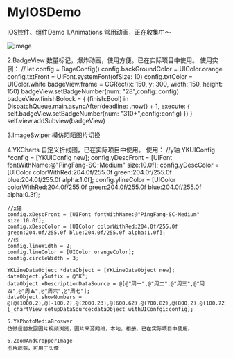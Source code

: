 # MyIOSDemo
IOS控件、组件Demo
1.Animations
常用动画，正在收集中～

![image](https://github.com/klbest1/MyIOSDemo/blob/master/Images/anim.gif)

2.BadgeView
数量标记，爆炸动画，使用方便。已在实际项目中使用。
使用实例：
//
   let config = BageConfig()
        config.backGroundColor = UIColor.orange
        config.txtFront = UIFont.systemFont(ofSize: 10)
        config.txtColor = UIColor.white
        badgeView.frame = CGRect(x: 150, y: 300, width: 150, height: 150)
        badgeView.setBadgeNumber(num: "28",config: config)
        badgeView.finishBolock = {
            (finish:Bool) in
            DispatchQueue.main.asyncAfter(deadline: .now() + 1, execute: {
                self.badgeView.setBadgeNumber(num: "310+",config:config)
            })
        }
        self.view.addSubview(badgeView)

3.ImageSwiper
模仿陌陌图片切换

4.YKCharts
自定义折线图，已在实际项目中使用。
使用：
//y轴
    YKUIConfig *config = [YKUIConfig new];
    config.yDescFront = [UIFont fontWithName:@"PingFang-SC-Medium" size:10.0f];
    config.yDescColor = [UIColor colorWithRed:204.0f/255.0f green:204.0f/255.0f blue:204.0f/255.0f alpha:1.0f];
    config.ylineColor =  [UIColor colorWithRed:204.0f/255.0f green:204.0f/255.0f blue:204.0f/255.0f alpha:0.3f];
    
    //x轴
    config.xDescFront = [UIFont fontWithName:@"PingFang-SC-Medium" size:10.0f];
    config.xDescColor = [UIColor colorWithRed:204.0f/255.0f green:204.0f/255.0f blue:204.0f/255.0f alpha:1.0f];
    //线
    config.lineWidth = 2;
    config.lineColor = [UIColor orangeColor];
    config.circleWidth = 3;
    
    YKLineDataObject *dataObject = [YKLineDataObject new];
    dataObject.ySuffix = @"K";
    dataObject.xDescriptionDataSource = @[@"周一",@"周二",@"周三",@"周四",@"周五",@"周六",@"周七"];
    dataObject.showNumbers = @[@(1000.2),@(-100.2),@(2000.23),@(600.62),@(700.82),@(800.2),@(100.72)];
    [_chartView setupDataSource:dataObject withUIConfgi:config];
    
    5.YKPhotoMediaBroswer
    仿微信朋友圈图片视频浏览，图片来源网络，本地，相册。已在实际项目中使用。
    
    6.ZoomAndCropperImage
    图片裁剪，可用于头像
    
